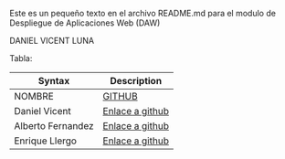 Este es un pequeño texto en el archivo  README.md para el modulo de Despliegue de Aplicaciones Web (DAW)

DANIEL VICENT LUNA

Tabla: 

| Syntax | Description |
| ----------- | ----------- |
| NOMBRE | [GITHUB](https://github.com/) |
| Daniel Vicent | [Enlace a github](https://github.com/dviclun) |
| Alberto Fernandez | [Enlace a github](https://github.com/afersob) |
| Enrique Llergo | [Enlace a github](https://github.com/enriquellergo) |
